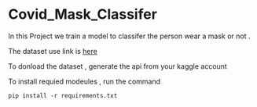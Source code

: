 # Covid_Mask_Classifer

In this Project we train a model to classifer the person wear a mask or not .

The dataset use link is [here](https://www.kaggle.com/prithwirajmitra/covid-face-mask-detection-dataset)

To donload the dataset , generate the api from your kaggle account 

To install requied modeules , run the command
```
pip install -r requirements.txt
```
